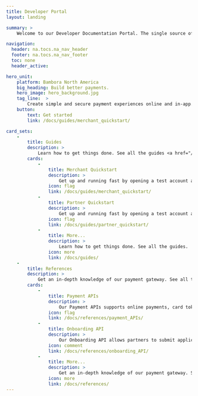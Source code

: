 ```yaml
---
title: Developer Portal
layout: landing

summary: >
    Welcome to our Developer Documentation Portal. The single source of truth for our North America payment gateway.

navigation:
  header: na.tocs.na_nav_header
  footer: na.tocs.na_nav_footer
  toc: none
  header_active:

hero_unit:
    platform: Bambora North America
    big_heading: Build better payments.
    hero_image: hero_background.jpg
    tag_line:  >
        Create simple and secure payment experiences online and in-app.
    button:
        text: Get started
        link: /docs/guides/merchant_quickstart/

card_sets:
    -  
        title: Guides
        description: >
            Learn how to get things done. See all the guides <a href="/docs/guides">here.</a>
        cards:
            -
                title: Merchant Quickstart
                description: >
                    Get up and running fast by opening a test account and hitting a few of our API endpoints.
                icon: flag
                link: /docs/guides/merchant_quickstart/
            -
                title: Partner Quickstart
                description: >
                    Get up and running fast by opening a test account and hitting a few of our API endpoints.
                icon: flag
                link: /docs/guides/partner_quickstart/
            -
                title: More...
                description: >
                    Learn how to get things done. See all the guides.
                icon: more
                link: /docs/guides/
    -
        title: References
        description: >
            Get an in-depth knowledge of our payment gateway. See all the references <a href="/docs/references">here.</a>
        cards:
            -
                title: Payment APIs
                description: >
                    Our Payment APIs supports online payments, card tokenization, payment profiles and reporting.
                icon: flag
                link: /docs/references/payment_APIs/
            -
                title: Onboarding API
                description: >
                    Our Onboarding API allows partners to submit applications on behalf of new sub-merchants.
                icon: comment
                link: /docs/references/onboarding_API/
            -
                title: More...
                description: >
                    Get an in-depth knowledge of our payment gateway. See all the references.
                icon: more
                link: /docs/references/
---
```


